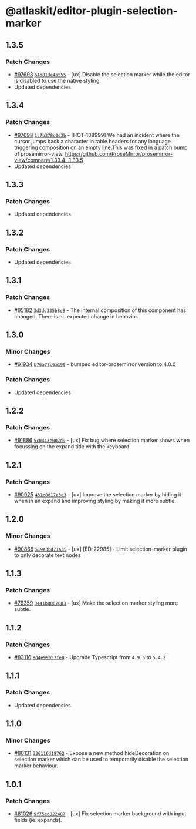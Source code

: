 # @atlaskit/editor-plugin-selection-marker

## 1.3.5

### Patch Changes

-   [#97693](https://stash.atlassian.com/projects/CONFCLOUD/repos/confluence-frontend/pull-requests/97693)
    [`64b813e4a555`](https://stash.atlassian.com/projects/CONFCLOUD/repos/confluence-frontend/commits/64b813e4a555) -
    [ux] Disable the selection marker while the editor is disabled to use the native styling.
-   Updated dependencies

## 1.3.4

### Patch Changes

-   [#97698](https://stash.atlassian.com/projects/CONFCLOUD/repos/confluence-frontend/pull-requests/97698)
    [`1c7b378c0d3b`](https://stash.atlassian.com/projects/CONFCLOUD/repos/confluence-frontend/commits/1c7b378c0d3b) -
    [HOT-108999] We had an incident where the cursor jumps back a character in table headers for any
    language triggering composition on an empty line.This was fixed in a patch bump of
    prosemirror-view. https://github.com/ProseMirror/prosemirror-view/compare/1.33.4...1.33.5
-   Updated dependencies

## 1.3.3

### Patch Changes

-   Updated dependencies

## 1.3.2

### Patch Changes

-   Updated dependencies

## 1.3.1

### Patch Changes

-   [#95182](https://stash.atlassian.com/projects/CONFCLOUD/repos/confluence-frontend/pull-requests/95182)
    [`3d3dd335b8e8`](https://stash.atlassian.com/projects/CONFCLOUD/repos/confluence-frontend/commits/3d3dd335b8e8) -
    The internal composition of this component has changed. There is no expected change in behavior.

## 1.3.0

### Minor Changes

-   [#91934](https://stash.atlassian.com/projects/CONFCLOUD/repos/confluence-frontend/pull-requests/91934)
    [`b76a78c6a199`](https://stash.atlassian.com/projects/CONFCLOUD/repos/confluence-frontend/commits/b76a78c6a199) -
    bumped editor-prosemirror version to 4.0.0

### Patch Changes

-   Updated dependencies

## 1.2.2

### Patch Changes

-   [#91886](https://stash.atlassian.com/projects/CONFCLOUD/repos/confluence-frontend/pull-requests/91886)
    [`5c0443e007d9`](https://stash.atlassian.com/projects/CONFCLOUD/repos/confluence-frontend/commits/5c0443e007d9) -
    [ux] Fix bug where selection marker shows when focussing on the expand title with the keyboard.

## 1.2.1

### Patch Changes

-   [#90925](https://stash.atlassian.com/projects/CONFCLOUD/repos/confluence-frontend/pull-requests/90925)
    [`431c0d17e3e3`](https://stash.atlassian.com/projects/CONFCLOUD/repos/confluence-frontend/commits/431c0d17e3e3) -
    [ux] Improve the selection marker by hiding it when in an expand and improving styling by making
    it more subtle.

## 1.2.0

### Minor Changes

-   [#90866](https://stash.atlassian.com/projects/CONFCLOUD/repos/confluence-frontend/pull-requests/90866)
    [`519e3bd71a35`](https://stash.atlassian.com/projects/CONFCLOUD/repos/confluence-frontend/commits/519e3bd71a35) -
    [ux] [ED-22985] - Limit selection-marker plugin to only decorate text nodes

## 1.1.3

### Patch Changes

-   [#79359](https://stash.atlassian.com/projects/CONFCLOUD/repos/confluence-frontend/pull-requests/79359)
    [`3441b8062083`](https://stash.atlassian.com/projects/CONFCLOUD/repos/confluence-frontend/commits/3441b8062083) -
    [ux] Make the selection marker styling more subtle.

## 1.1.2

### Patch Changes

-   [#83116](https://stash.atlassian.com/projects/CONFCLOUD/repos/confluence-frontend/pull-requests/83116)
    [`8d4e99057fe0`](https://stash.atlassian.com/projects/CONFCLOUD/repos/confluence-frontend/commits/8d4e99057fe0) -
    Upgrade Typescript from `4.9.5` to `5.4.2`

## 1.1.1

### Patch Changes

-   Updated dependencies

## 1.1.0

### Minor Changes

-   [#80131](https://stash.atlassian.com/projects/CONFCLOUD/repos/confluence-frontend/pull-requests/80131)
    [`336116d18762`](https://stash.atlassian.com/projects/CONFCLOUD/repos/confluence-frontend/commits/336116d18762) -
    Expose a new method hideDecoration on selection marker which can be used to temporarily disable
    the selection marker behaviour.

## 1.0.1

### Patch Changes

-   [#81026](https://stash.atlassian.com/projects/CONFCLOUD/repos/confluence-frontend/pull-requests/81026)
    [`9f75ed822487`](https://stash.atlassian.com/projects/CONFCLOUD/repos/confluence-frontend/commits/9f75ed822487) -
    [ux] Fix selection marker background with input fields (ie. expands).
